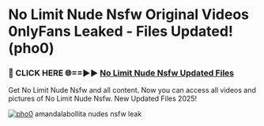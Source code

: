 # No Limit Nude Nsfw Original Videos 0nlyFans Leaked - Files Updated! (pho0)

<h3>🔴 CLICK HERE 🌐==►► <a href="https://tinyurl.com/4mcuefdz" rel="nofollow">No Limit Nude Nsfw Updated Files</a></h3>

Get No Limit Nude Nsfw and all content. Now you can access all videos and pictures of No Limit Nude Nsfw. New Updated Files 2025!

[![pho0](https://i.imgur.com/StAQSOY.gif)](https://tinyurl.com/4mcuefdz)
amandalabollita nudes nsfw leak